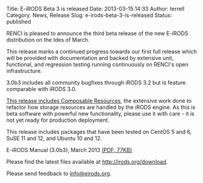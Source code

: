 Title: E-iRODS Beta 3 is released
Date: 2013-03-15 14:33
Author: terrell
Category: News, Release
Slug: e-irods-beta-3-is-released
Status: published

RENCI is pleased to announce the third beta release of the new E-iRODS
distribution on the Ides of March.

This release marks a continued progress towards our first full release
which will be provided with documentation and backed by extensive unit,
functional, and regression testing running continuously on RENCI's open
infrastructure.

3.0b3 includes all community bugfixes through iRODS 3.2 but is feature
comparable with iRODS 3.0.

[This release includes Composable
Resources](http://irods.org/wp-content/uploads/2013/02/eirods-composable-resources.pdf),
the extensive work done to refactor how storage resources are handled by
the iRODS engine. As this is beta software with powerful new
functionality, please use it with care - it is not yet ready for
production deployment.

This release includes packages that have been tested on CentOS 5 and 6,
SuSE 11 and 12, and Ubuntu 10 and 12.

E-iRODS Manual (3.0b3), March 2013 [(PDF,
77KB)](http://irods.org/wp-content/uploads/2012/02/eirods-manual-3.0b3.pdf)

Please find the latest files available at <http://irods.org/download>.

Please send feedback to info@eirods.org.
